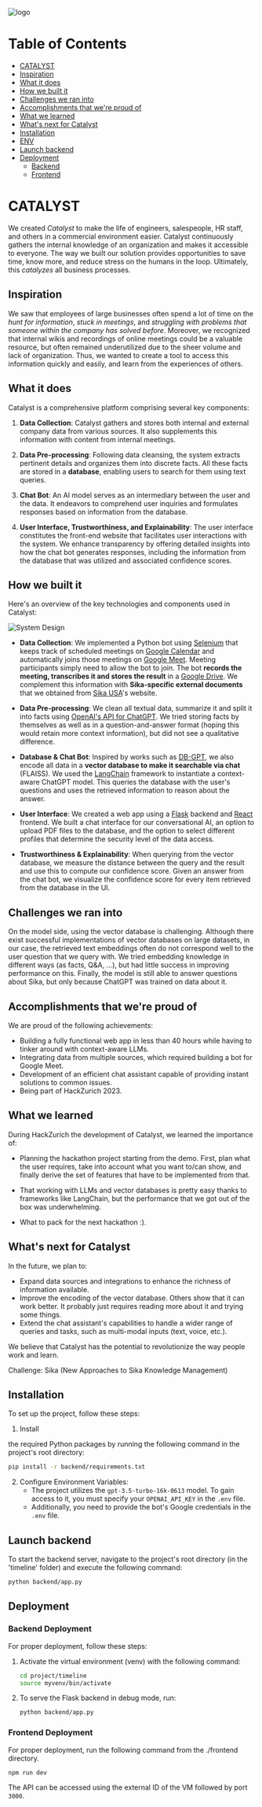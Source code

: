![logo](https://res.cloudinary.com/dohxofaxb/image/upload/v1694894880/Wiki_1920_1280_px_nyecja.png)
# Table of Contents
- [CATALYST](#catalyst)
- [Inspiration](#inspiration)
- [What it does](#what-it-does)
- [How we built it](#how-we-built-it)
- [Challenges we ran into](#challenges-we-ran-into)
- [Accomplishments that we're proud of](#accomplishments-that-were-proud-of)
- [What we learned](#what-we-learned)
- [What's next for Catalyst](#whats-next-for-catalyst)
- [Installation](#installation)
- [ENV](#env)
- [Launch backend](#launch-backend)
- [Deployment](#deployment)
  - [Backend](#backend)
  - [Frontend](#frontend)


# CATALYST

We created _Catalyst_ to make the life of engineers, salespeople, HR staff, and others in a commercial environment easier. Catalyst continuously gathers the internal knowledge of an organization and makes it accessible to everyone. The way we built our solution provides opportunities to save time, know more, and reduce stress on the humans in the loop. Ultimately, this _catalyzes_ all business processes.

## Inspiration

We saw that employees of large businesses often spend a lot of time on the *hunt for information*, *stuck in meetings*, and *struggling with problems that someone within the company has solved before*. Moreover, we recognized that internal wikis and recordings of online meetings could be a valuable resource, but often remained underutilized due to the sheer volume and lack of organization. Thus, we wanted to create a tool to access this information quickly and easily, and learn from the experiences of others.

## What it does

Catalyst is a comprehensive platform comprising several key components:

1. **Data Collection**: Catalyst gathers and stores both internal and external company data from various sources. It also supplements this information with content from internal meetings.

2. **Data Pre-processing**: Following data cleansing, the system extracts pertinent details and organizes them into discrete facts. All these facts are stored in a **database**, enabling users to search for them using text queries.

3. **Chat Bot**: An AI model serves as an intermediary between the user and the data. It endeavors to comprehend user inquiries and formulates responses based on information from the database.

4. **User Interface, Trustworthiness, and Explainability**: The user interface constitutes the front-end website that facilitates user interactions with the system. We enhance transparency by offering detailed insights into how the chat bot generates responses, including the information from the database that was utilized and associated confidence scores.

## How we built it

Here's an overview of the key technologies and components used in Catalyst:

![System Design](https://res.cloudinary.com/dohxofaxb/image/upload/v1694894684/Wiki_qwizey.png)

- **Data Collection**: We implemented a Python bot using [Selenium](https://www.selenium.dev) that keeps track of scheduled meetings on [Google Calendar](https://calendar.google.com/calendar/u/0/r) and automatically joins those meetings on [Google Meet](https://meet.google.com). Meeting participants simply need to allow the bot to join. The bot **records the meeting, transcribes it and stores the result** in a [Google Drive](https://www.google.com/drive/). We complement this information with **Sika-specific external documents** that we obtained from [Sika USA](https://usa.sika.com)'s website.

- **Data Pre-processing**: We clean all textual data, summarize it and split it into facts using [OpenAI's API for ChatGPT](https://openai.com/blog/introducing-chatgpt-and-whisper-apis). We tried storing facts by themselves as well as in a question-and-answer format (hoping this would retain more context information), but did not see a qualitative difference.

- **Database & Chat Bot**: Inspired by works such as [DB-GPT](https://github.com/eosphoros-ai/DB-GPT), we also encode all data in a **vector database to make it searchable via chat** (FLAISS). We used the [LangChain](https://python.langchain.com/docs/get_started/introduction) framework to instantiate a context-aware ChatGPT model. This queries the database with the user's questions and uses the retrieved information to reason about the answer.

- **User Interface**: We created a web app using a [Flask](https://flask.palletsprojects.com/en/2.3.x/) backend and [React](https://react.dev) frontend. We built a chat interface for our conversational AI, an option to upload PDF files to the database, and the option to select different profiles that determine the security level of the data access. 

- **Trustworthiness & Explainability**: When querying from the vector database, we measure the distance between the query and the result and use this to compute our confidence score. Given an answer from the chat bot, we visualize the confidence score for every item retrieved from the database in the UI.

## Challenges we ran into

On the model side, using the vector database is challenging. Although there exist successful implementations of vector databases on large datasets, in our case, the retrieved text embeddings often do not correspond well to the user question that we query with. We tried embedding knowledge in different ways (as facts, Q&A, ...), but had little success in improving performance on this. Finally, the model is still able to answer questions about Sika, but only because ChatGPT was trained on data about it.

## Accomplishments that we're proud of

We are proud of the following achievements:

- Building a fully functional web app in less than 40 hours while having to tinker around with context-aware LLMs.
- Integrating data from multiple sources, which required building a bot for Google Meet.
- Development of an efficient chat assistant capable of providing instant solutions to common issues.
- Being part of HackZurich 2023.

## What we learned

During HackZurich the development of Catalyst, we learned the importance of:

- Planning the hackathon project starting from the demo. First, plan what the user requires, take into account what you want to/can show, and finally derive the set of features that have to be implemented from that.

- That working with LLMs and vector databases is pretty easy thanks to frameworks like LangChain, but the performance that we got out of the box was underwhelming.

- What to pack for the next hackathon :).

## What's next for Catalyst

In the future, we plan to:

- Expand data sources and integrations to enhance the richness of information available.
- Improve the encoding of the vector database. Others show that it can work better. It probably just requires reading more about it and trying some things.
- Extend the chat assistant's capabilities to handle a wider range of queries and tasks, such as multi-modal inputs (text, voice, etc.).

We believe that Catalyst has the potential to revolutionize the way people work and learn.

Challenge: Sika (New Approaches to Sika Knowledge Management)

## Installation

To set up the project, follow these steps:

1. Install

 the required Python packages by running the following command in the project's root directory:

   ```bash
   pip install -r backend/requirements.txt
   ```

2. Configure Environment Variables:
   - The project utilizes the `gpt-3.5-turbo-16k-0613` model. To gain access to it, you must specify your `OPENAI_API_KEY` in the `.env` file.
   - Additionally, you need to provide the bot's Google credentials in the `.env` file.

## Launch backend

To start the backend server, navigate to the project's root directory (in the 'timeline' folder) and execute the following command:

```bash
python backend/app.py
```

## Deployment

### Backend Deployment

For proper deployment, follow these steps:

1. Activate the virtual environment (venv) with the following command:

   ```bash
   cd project/timeline
   source myvenv/bin/activate
   ```

2. To serve the Flask backend in debug mode, run:

   ```bash
   python backend/app.py
   ```

### Frontend Deployment

For proper deployment, run the following command from the ./frontend directory.

   ```bash
   npm run dev
   ```

The API can be accessed using the external ID of the VM followed by port `3000`.